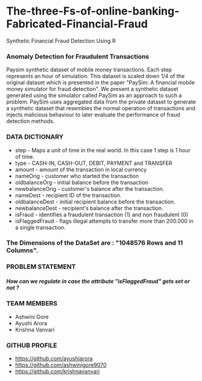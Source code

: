 # The-three-Fs-of-online-banking-Fabricated-Financial-Fraud
Synthetic Financial Fraud Detection Using R

### Anomaly Detection for Fraudulent Transactions

Paysim synthetic dataset of mobile money transactions. Each step represents an hour of simulation. This dataset is scaled down 1/4 of the original dataset which is presented in the paper "PaySim: A financial mobile money simulator for fraud detection".
We present a synthetic dataset generated using the simulator called PaySim as an approach to such a problem. PaySim uses aggregated data from the private dataset to generate a synthetic dataset that resembles the normal operation of transactions and injects malicious behaviour to later evaluate the performance of fraud detection methods.

### DATA DICTIONARY

*	step - Maps a unit of time in the real world. In this case 1 step is 1 hour of time.
*	type - CASH-IN, CASH-OUT, DEBIT, PAYMENT and TRANSFER
*	amount - amount of the transaction in local currency
*	nameOrig - customer who started the transaction
*	oldbalanceOrg - initial balance before the transaction
*	newbalanceOrig - customer's balance after the transaction.
*	nameDest - recipient ID of the transaction.
*	oldbalanceDest - initial recipient balance before the transaction.
*	newbalanceDest - recipient's balance after the transaction.
*	isFraud - identifies a fraudulent transaction (1) and non fraudulent (0)
*	isFlaggedFraud - flags illegal attempts to transfer more than 200.000 in a single transaction.

### The Dimensions of the DataSet are : "1048576 Rows and 11 Columns".


### PROBLEM STATEMENT
##### How can we regulate in case the attribute "isFlaggedFraud" gets set or not ?

### TEAM MEMBERS
* Ashwini Gore
* Ayushi Arora
* Krishna Vanvari

### GITHUB PROFILE 
* https://github.com/ayushiarora
* https://github.com/ashwinigore9070 
* https://github.com/krishnavanvari
